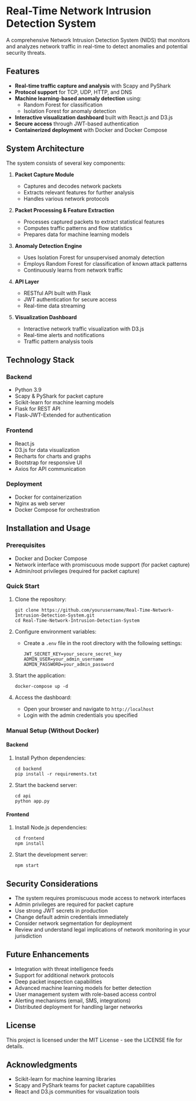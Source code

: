 # Real-Time Network Intrusion Detection System

A comprehensive Network Intrusion Detection System (NIDS) that monitors and analyzes network traffic in real-time to detect anomalies and potential security threats.

## Features

- **Real-time traffic capture and analysis** with Scapy and PyShark
- **Protocol support** for TCP, UDP, HTTP, and DNS
- **Machine learning-based anomaly detection** using:
  - Random Forest for classification
  - Isolation Forest for anomaly detection
- **Interactive visualization dashboard** built with React.js and D3.js
- **Secure access** through JWT-based authentication
- **Containerized deployment** with Docker and Docker Compose

## System Architecture

The system consists of several key components:

1. **Packet Capture Module**

   - Captures and decodes network packets
   - Extracts relevant features for further analysis
   - Handles various network protocols

2. **Packet Processing & Feature Extraction**

   - Processes captured packets to extract statistical features
   - Computes traffic patterns and flow statistics
   - Prepares data for machine learning models

3. **Anomaly Detection Engine**

   - Uses Isolation Forest for unsupervised anomaly detection
   - Employs Random Forest for classification of known attack patterns
   - Continuously learns from network traffic

4. **API Layer**

   - RESTful API built with Flask
   - JWT authentication for secure access
   - Real-time data streaming

5. **Visualization Dashboard**
   - Interactive network traffic visualization with D3.js
   - Real-time alerts and notifications
   - Traffic pattern analysis tools

## Technology Stack

### Backend

- Python 3.9
- Scapy & PyShark for packet capture
- Scikit-learn for machine learning models
- Flask for REST API
- Flask-JWT-Extended for authentication

### Frontend

- React.js
- D3.js for data visualization
- Recharts for charts and graphs
- Bootstrap for responsive UI
- Axios for API communication

### Deployment

- Docker for containerization
- Nginx as web server
- Docker Compose for orchestration

## Installation and Usage

### Prerequisites

- Docker and Docker Compose
- Network interface with promiscuous mode support (for packet capture)
- Admin/root privileges (required for packet capture)

### Quick Start

1. Clone the repository:

   ```
   git clone https://github.com/yourusername/Real-Time-Network-Intrusion-Detection-System.git
   cd Real-Time-Network-Intrusion-Detection-System
   ```

2. Configure environment variables:

   - Create a `.env` file in the root directory with the following settings:
     ```
     JWT_SECRET_KEY=your_secure_secret_key
     ADMIN_USER=your_admin_username
     ADMIN_PASSWORD=your_admin_password
     ```

3. Start the application:

   ```
   docker-compose up -d
   ```

4. Access the dashboard:
   - Open your browser and navigate to `http://localhost`
   - Login with the admin credentials you specified

### Manual Setup (Without Docker)

#### Backend

1. Install Python dependencies:

   ```
   cd backend
   pip install -r requirements.txt
   ```

2. Start the backend server:
   ```
   cd api
   python app.py
   ```

#### Frontend

1. Install Node.js dependencies:

   ```
   cd frontend
   npm install
   ```

2. Start the development server:
   ```
   npm start
   ```

## Security Considerations

- The system requires promiscuous mode access to network interfaces
- Admin privileges are required for packet capture
- Use strong JWT secrets in production
- Change default admin credentials immediately
- Consider network segmentation for deployment
- Review and understand legal implications of network monitoring in your jurisdiction

## Future Enhancements

- Integration with threat intelligence feeds
- Support for additional network protocols
- Deep packet inspection capabilities
- Advanced machine learning models for better detection
- User management system with role-based access control
- Alerting mechanisms (email, SMS, integrations)
- Distributed deployment for handling larger networks

## License

This project is licensed under the MIT License - see the LICENSE file for details.

## Acknowledgments

- Scikit-learn for machine learning libraries
- Scapy and PyShark teams for packet capture capabilities
- React and D3.js communities for visualization tools
